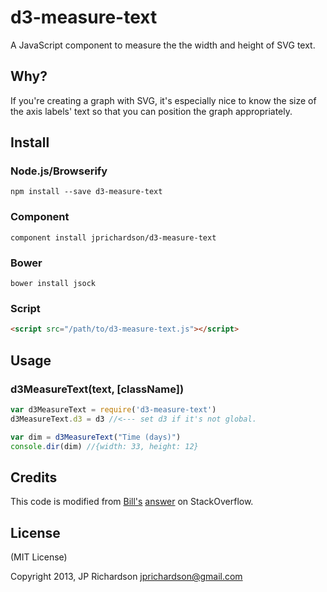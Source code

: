 d3-measure-text
===============

A JavaScript component to measure the the width and height of SVG text. 



Why?
----

If you're creating a graph with SVG, it's especially nice to know the size of the axis labels' text so that you can position the graph appropriately.



Install
-------

### Node.js/Browserify

    npm install --save d3-measure-text


### Component

    component install jprichardson/d3-measure-text


### Bower

    bower install jsock


### Script

```html
<script src="/path/to/d3-measure-text.js"></script>
```



Usage
-----

### d3MeasureText(text, [className])


```js
var d3MeasureText = require('d3-measure-text')
d3MeasureText.d3 = d3 //<--- set d3 if it's not global.

var dim = d3MeasureText("Time (days)")
console.dir(dim) //{width: 33, height: 12}
```


Credits
-------

This code is modified from [Bill's](http://stackoverflow.com/users/1029936/bill) [answer](http://stackoverflow.com/a/14615428/10333) on StackOverflow.


License
-------

(MIT License)

Copyright 2013, JP Richardson  <jprichardson@gmail.com>




